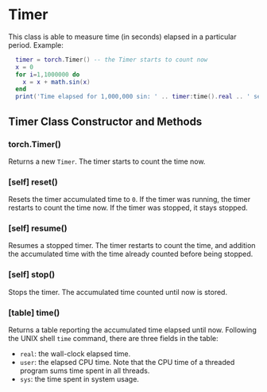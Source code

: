 <a name="torch.Timer.dok"></a>
# Timer #

This class is able to measure time (in seconds) elapsed in a particular period. Example:
```lua
  timer = torch.Timer() -- the Timer starts to count now
  x = 0
  for i=1,1000000 do
    x = x + math.sin(x)
  end
  print('Time elapsed for 1,000,000 sin: ' .. timer:time().real .. ' seconds')
```

<a name="torch.Timer"></a>
## Timer Class Constructor and Methods ##

<a name="torch.Timer"></a>
### torch.Timer() ###

Returns a new `Timer`. The timer starts to count the time now.

<a name="torch.Timer.reset"></a>
### [self] reset() ###

Resets the timer accumulated time to `0`. If the timer was running, the timer
restarts to count the time now. If the timer was stopped, it stays stopped.

<a name="torch.Timer.resume"></a>
### [self] resume() ###

Resumes a stopped timer. The timer restarts to count the time, and addition
the accumulated time with the time already counted before being stopped.

<a name="torch.Timer.stop"></a>
### [self] stop() ###

Stops the timer. The accumulated time counted until now is stored.

<a name="torch.Timer.time"></a>
### [table] time() ###

Returns a table reporting the accumulated time elapsed until now. Following the UNIX shell `time` command,
there are three fields in the table:
  * `real`: the wall-clock elapsed time.
  * `user`: the elapsed CPU time. Note that the CPU time of a threaded program sums time spent in all threads.
  * `sys`: the time spent in system usage.

